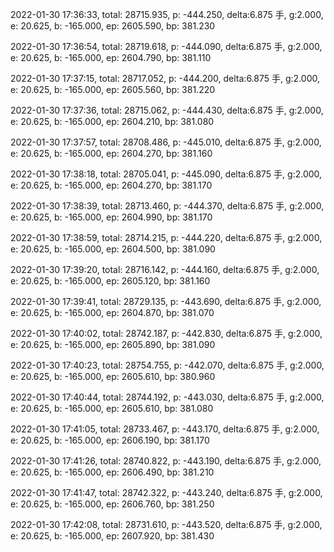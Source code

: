 2022-01-30 17:36:33, total: 28715.935, p: -444.250, delta:6.875 手, g:2.000, e: 20.625, b: -165.000, ep: 2605.590, bp: 381.230

2022-01-30 17:36:54, total: 28719.618, p: -444.090, delta:6.875 手, g:2.000, e: 20.625, b: -165.000, ep: 2604.790, bp: 381.110

2022-01-30 17:37:15, total: 28717.052, p: -444.200, delta:6.875 手, g:2.000, e: 20.625, b: -165.000, ep: 2605.560, bp: 381.220

2022-01-30 17:37:36, total: 28715.062, p: -444.430, delta:6.875 手, g:2.000, e: 20.625, b: -165.000, ep: 2604.210, bp: 381.080

2022-01-30 17:37:57, total: 28708.486, p: -445.010, delta:6.875 手, g:2.000, e: 20.625, b: -165.000, ep: 2604.270, bp: 381.160

2022-01-30 17:38:18, total: 28705.041, p: -445.090, delta:6.875 手, g:2.000, e: 20.625, b: -165.000, ep: 2604.270, bp: 381.170

2022-01-30 17:38:39, total: 28713.460, p: -444.370, delta:6.875 手, g:2.000, e: 20.625, b: -165.000, ep: 2604.990, bp: 381.170

2022-01-30 17:38:59, total: 28714.215, p: -444.220, delta:6.875 手, g:2.000, e: 20.625, b: -165.000, ep: 2604.500, bp: 381.090

2022-01-30 17:39:20, total: 28716.142, p: -444.160, delta:6.875 手, g:2.000, e: 20.625, b: -165.000, ep: 2605.120, bp: 381.160

2022-01-30 17:39:41, total: 28729.135, p: -443.690, delta:6.875 手, g:2.000, e: 20.625, b: -165.000, ep: 2604.870, bp: 381.070

2022-01-30 17:40:02, total: 28742.187, p: -442.830, delta:6.875 手, g:2.000, e: 20.625, b: -165.000, ep: 2605.890, bp: 381.090

2022-01-30 17:40:23, total: 28754.755, p: -442.070, delta:6.875 手, g:2.000, e: 20.625, b: -165.000, ep: 2605.610, bp: 380.960

2022-01-30 17:40:44, total: 28744.192, p: -443.030, delta:6.875 手, g:2.000, e: 20.625, b: -165.000, ep: 2605.610, bp: 381.080

2022-01-30 17:41:05, total: 28733.467, p: -443.170, delta:6.875 手, g:2.000, e: 20.625, b: -165.000, ep: 2606.190, bp: 381.170

2022-01-30 17:41:26, total: 28740.822, p: -443.190, delta:6.875 手, g:2.000, e: 20.625, b: -165.000, ep: 2606.490, bp: 381.210

2022-01-30 17:41:47, total: 28742.322, p: -443.240, delta:6.875 手, g:2.000, e: 20.625, b: -165.000, ep: 2606.760, bp: 381.250

2022-01-30 17:42:08, total: 28731.610, p: -443.520, delta:6.875 手, g:2.000, e: 20.625, b: -165.000, ep: 2607.920, bp: 381.430